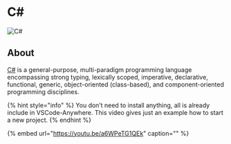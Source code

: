 # C\#

![C\#](https://upload.wikimedia.org/wikipedia/commons/8/82/C_Sharp_logo.png)

## About

[C\#](https://docs.microsoft.com/en-us/dotnet/csharp/index) is a general-purpose, multi-paradigm programming language encompassing strong typing, lexically scoped, imperative, declarative, functional, generic, object-oriented \(class-based\), and component-oriented programming disciplines.

{% hint style="info" %}
You don’t need to install anything, all is already include in VSCode-Anywhere. This video gives just an example how to start a new project.
{% endhint %}

{% embed url="https://youtu.be/a6WPeTG1QEk" caption="" %}

